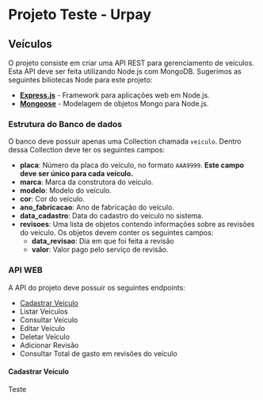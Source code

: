 # Projeto Teste - Urpay
## Veículos

O projeto consiste em criar uma API REST para gerenciamento de veículos. Esta API deve ser feita utilizando Node.js com MongoDB. Sugerimos as seguintes biliotecas Node para este projeto:

* [__Express.js__](https://expressjs.com/) - Framework para aplicações web em Node.js.
* [__Mongoose__](https://mongoosejs.com/) - Modelagem de objetos Mongo para Node.js.

### Estrutura do Banco de dados

O banco deve possuir apenas uma Collection chamada `veiculo`. Dentro dessa Collection deve ter os seguintes campos:

* __placa__: Número da placa do veículo, no formato `AAA9999`. **Este campo deve ser único para cada veículo.**
* __marca__: Marca da construtora do veículo.
* __modelo__: Modelo do veículo.
* __cor__: Cor do veículo.
* __ano_fabricacao__: Ano de fabricação do veículo.
* __data_cadastro__: Data do cadastro do veículo no sistema.
* __revisoes__: Uma lista de objetos contendo informações sobre as revisões do veículo. Os objetos devem conter os seguintes campos:
  * __data_revisao__: Dia em que foi feita a revisão
  * __valor__: Valor pago pelo serviço de revisão.
  
### API WEB

A API do projeto deve possuir os seguintes endpoints:
* [Cadastrar Veículo](#cadastrar-veículo)
* Listar Veículos
* Consultar Veículo
* Editar Veículo
* Deletar Veículo
* Adicionar Revisão
* Consultar Total de gasto em revisões do veículo

#### Cadastrar Veículo

Teste
